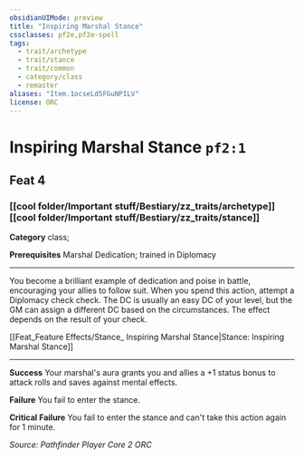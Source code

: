 ```yaml
---
obsidianUIMode: preview
title: "Inspiring Marshal Stance"
cssclasses: pf2e,pf2e-spell
tags:
  - trait/archetype
  - trait/stance
  - trait/common
  - category/class
  - remaster
aliases: "Item.1ocseLd5FGuNPILV"
license: ORC
---
```

# Inspiring Marshal Stance `pf2:1`
## Feat 4
### [[cool folder/Important stuff/Bestiary/zz_traits/archetype]][[cool folder/Important stuff/Bestiary/zz_traits/stance]]

**Category** class; 



**Prerequisites** Marshal Dedication; trained in Diplomacy
* * *
You become a brilliant example of dedication and poise in battle, encouraging your allies to follow suit. When you spend this action, attempt a Diplomacy check check. The DC is usually an easy DC of your level, but the GM can assign a different DC based on the circumstances. The effect depends on the result of your check.

[[Feat_Feature Effects/Stance_ Inspiring Marshal Stance|Stance: Inspiring Marshal Stance]]

* * *

**Success** Your marshal's aura grants you and allies a +1 status bonus to attack rolls and saves against mental effects.

**Failure** You fail to enter the stance.

**Critical Failure** You fail to enter the stance and can't take this action again for 1 minute.

*Source: Pathfinder Player Core 2*
*ORC*